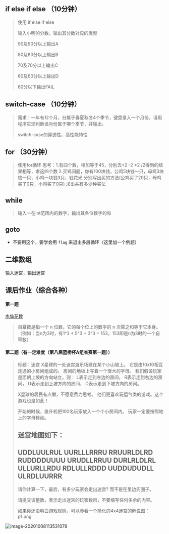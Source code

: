 ## if else if else （10分钟）

> 使用 if else if else
>
> 输入小明的分数，输出其分数对应的类型
>
> 90及90分以上输出A
>
> 80及80分以上输出B
>
> 70及70分以上输出C
>
> 60及60分以上输出D
>
> 60分以下输出FAIL

## switch-case （10分钟）

> 需求：一年有12个月，分属于春夏秋冬4个季节，键盘录入一个月份，请用程序实现判断该月份属于哪个季节，并输出。
>
> switch-case的穿透性，高性能特性

## for （30分钟）

>使用for循环
>思考：1.有四个数，相加等于45，分别去+2 -2 *2 /2得到的结果相等，求这四个数
>2.买鸡问题，你有100块钱，公鸡5块钱一只，母鸡3块钱一只，小鸡一块钱3只，钱花光
>	分别写出买的方法(公鸡买了20只，母鸡买了0只，小鸡买了0只)
>	求出共有多少种买法

## while

> 输入一在int范围内的数字，输出其各位数字的和

## goto

+ 不要用这个，要学会用 `flag` 来退出多层循环（这里加一个例题）

## 二维数组

输入迷宫，输出迷宫

## 课后作业（综合各种）

#### 第一题

[水仙花数](http://oj.ncutea.com:2080/problem/lanqiao-1246)

> 自幂数是指一个 n 位数，它的每个位上的数字的 n 次幂之和等于它本身。（例如：当n为3时，有1^3 + 5^3 + 3^3 = 153，153即是n为3时的一个自幂数）

#### 第二题（有一定难度（第八届蓝桥杯A组省赛第一题））

> 标题：迷宫
> X星球的一处迷宫游乐场建在某个小山坡上。
> 它是由10x10相互连通的小房间组成的。
> 房间的地板上写着一个很大的字母。
> 我们假设玩家是面朝上坡的方向站立，则：
> L表示走到左边的房间，
> R表示走到右边的房间，
> U表示走到上坡方向的房间，
> D表示走到下坡方向的房间。
>
> X星球的居民有点懒，不愿意费力思考。
> 他们更喜欢玩运气类的游戏。这个游戏也是如此！
>
> 开始的时候，直升机把100名玩家放入一个个小房间内。
> 玩家一定要按照地上的字母移动。
>
> 迷宫地图如下：
> ------------
> UDDLUULRUL
> UURLLLRRRU
> RRUURLDLRD
> RUDDDDUUUU
> URUDLLRRUU
> DURLRLDLRL
> ULLURLLRDU
> RDLULLRDDD
> UUDDUDUDLL
> ULRDLUURRR
> ------------
>
> 请你计算一下，最后，有多少玩家会走出迷宫? 
> 而不是在里边兜圈子。
>
> 请提交该整数，表示走出迷宫的玩家数目，不要填写任何多余的内容。
>
> 如果你还没明白游戏规则，可以参看一个简化的4x4迷宫的解说图：
> p1.png

![image-20201008113531079](https://cdn.jsdelivr.net/gh/smallzhong/picgo-pic-bed@master/image-20201008113531079.png)